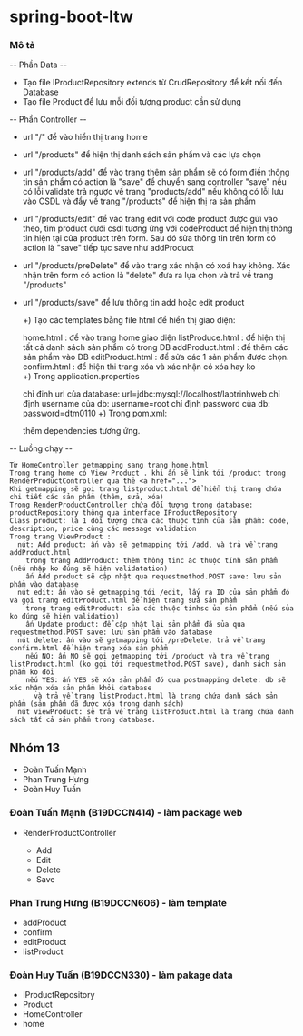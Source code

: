 # spring-boot-ltw

### Mô tả
-- Phần Data --
- Tạo file IProductRepository extends từ CrudRepository để kết nối đến Database
- Tạo file Product để lưu mỗi đối tượng product cần sử dụng

-- Phần Controller --
- url "/" để vào hiển thị trang home
- url "/products" để hiện thị danh sách sản phẩm và các lựa chọn
- url "/products/add" để vào trang thêm sản phẩm sẽ có form điền thông tin sản phẩm có action là "save" để chuyển sang controller "save" nếu có lỗi validate trả ngược về trang "products/add" nếu không có lỗi lưu vào CSDL và đẩy về trang "/products" để hiện thị ra sản phẩm
- url "/products/edit"  để vào trang edit với code product được gửi vào theo, tìm product dưới csdl tương ứng với codeProduct để hiện thị thông tin hiện tại của product trên form. Sau đó sửa thông tin trên form có action là "save" tiếp tục save như addProduct
- url "/products/preDelete" để vào trang xác nhận có xoá hay không. Xác nhận trên form có action là "delete" đưa ra lựa chọn và trả về trang "/products"
- url "/products/save" để lưu thông tin add hoặc edit product


  +) Tạo các templates bằng file html để hiển thị giao diện:
  
    home.html : để vào trang home giao diện 
    listProduce.html : để hiện thị tất cả danh sách sản phẩm có trong DB 
    addProduct.html : để thêm các sản phẩm vào DB
    editProduct.html : để sửa các 1 sản phẩm được chọn.
    confirm.html : để hiện thi trang xóa và xác nhận có xóa hay ko  
  +) Trong application.properties 
  
    chỉ đinh url của database: url=jdbc:mysql://localhost/laptrinhweb
    chỉ định username của db: username=root
    chỉ định password của db: password=dtm0110
  +) Trong pom.xml: 
  
    thêm dependencies tương ứng.

-- Luồng chạy --

    Từ HomeController getmapping sang trang home.html
    Trong trang home có View Product . khi ấn sẽ link tới /product trong RenderProductController qua thẻ <a href="...">
    Khi getmapping sẽ gọi trang listproduct.html để hiển thị trang chứa chi tiết các sản phẩm (thêm, sửa, xóa)
    Trong RenderProductController chứa đối tượng trong database: productRepository thông qua interface IProductRepository 
    Class product: là 1 đối tượng chứa các thuộc tính của sản phầm: code, description, price cùng các message validation
    Trong trang ViewProduct :
      nút: Add product: ấn vào sẽ getmapping tới /add, và trả về trang addProduct.html
        trong trang AddProduct: thêm thông tinc ác thuộc tính sản phẩm (nếu nhập ko đúng sẽ hiện validatation)
        ấn Add product sẽ cập nhật qua requestmethod.POST save: lưu sản phẩm vào database
      nút edit: ấn vào sẽ getmapping tới /edit, lấy ra ID của sản phẩm đó và gọi trang editProduct.html để hiện trang sửa sản phẩm
        trong trang editProduct: sủa các thuộc tinhsc ủa sản phẩm (nếu sủa ko đúng sẽ hiện validation)
        ấn Update product: để cập nhật lại sản phẩm đã sủa qua requestmethod.POST save: lưu sản phẩm vào database
      nút delete: ấn vào sẽ getmapping tới /preDelete, trả về trang confirm.html để hiện trang xóa sản phẩm
        nếu NO: ấn NO sẽ gọi getmapping tới /product và tra về trang listProduct.html (ko gọi tới requestmethod.POST save), danh sách sản phẩm ko đổi
        nếu YES: ấn YES sẽ xóa sản phẩm đó qua postmapping delete: db sẽ xác nhận xóa sản phẩm khỏi database
          và trả về trang listProduct.html là trang chứa danh sách sản phẩm (sản phẩm đã được xóa trong danh sách) 
      nút viewProduct: sẽ trả về trang listProduct.html là trang chứa danh sách tất cả sản phẩm trong database.



## Nhóm 13
  - Đoàn Tuấn Mạnh
  - Phan Trung Hưng
  - Đoàn Huy Tuấn

### Đoàn Tuấn Mạnh (B19DCCN414) - làm package web

  - RenderProductController
  
    + Add
    + Edit
    + Delete
    + Save
### Phan Trung Hưng (B19DCCN606) - làm template

  - addProduct
  - confirm
  - editProduct
  - listProduct
### Đoàn Huy Tuấn (B19DCCN330) - làm pakage data

  - IProductRepository
  - Product
  - HomeController
  - home
